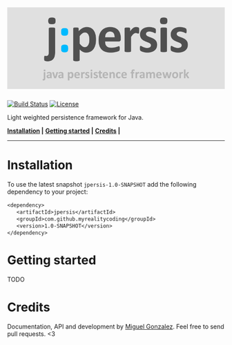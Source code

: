 ![jpersis](logo.png)
=======

[![Build Status](https://travis-ci.org/MyRealityCoding/jpersis.svg?branch=master)](https://travis-ci.org/MyRealityCoding/jpersis) [![License](https://img.shields.io/badge/license-Apache%202.0-blue.svg)](https://github.com/MyRealityCoding/jpersis/blob/master/LICENSE)

Light weighted persistence framework for Java.

**[Installation](#installation) |**
**[Getting started](#getting-started) |**
**[Credits](#credits) |**

---

Installation
===
To use the latest snapshot ```jpersis-1.0-SNAPSHOT``` add the following dependency to your project:
```maven
<dependency>
   <artifactId>jpersis</artifactId>
   <groupId>com.github.myrealitycoding</groupId>
   <version>1.0-SNAPSHOT</version>
</dependency>
```

Getting started
===

TODO

Credits
===
Documentation, API and development by [Miguel Gonzalez](http://my-reality.de). Feel free to send pull requests. <3
